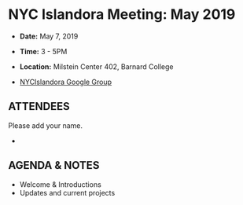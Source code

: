 # NYC Islandora Meeting: May 2019
* **Date:**  May 7, 2019
* **Time:** 3 - 5PM
* **Location:** Milstein Center 402, Barnard College

* [NYCIslandora Google Group](https://groups.google.com/forum/#!forum/nycislandora)


## ATTENDEES
Please add your name.

* 

## AGENDA & NOTES
* Welcome & Introductions
* Updates and current projects

  


